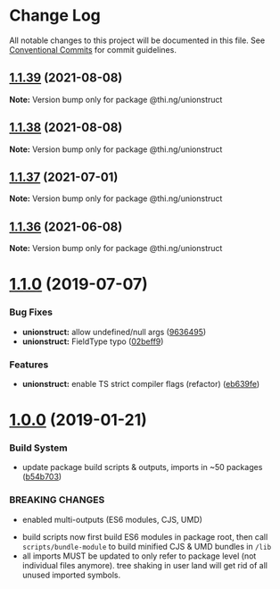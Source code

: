 # Change Log

All notable changes to this project will be documented in this file.
See [Conventional Commits](https://conventionalcommits.org) for commit guidelines.

## [1.1.39](https://github.com/thi-ng/umbrella/compare/@thi.ng/unionstruct@1.1.38...@thi.ng/unionstruct@1.1.39) (2021-08-08)

**Note:** Version bump only for package @thi.ng/unionstruct





## [1.1.38](https://github.com/thi-ng/umbrella/compare/@thi.ng/unionstruct@1.1.37...@thi.ng/unionstruct@1.1.38) (2021-08-08)

**Note:** Version bump only for package @thi.ng/unionstruct





## [1.1.37](https://github.com/thi-ng/umbrella/compare/@thi.ng/unionstruct@1.1.36...@thi.ng/unionstruct@1.1.37) (2021-07-01)

**Note:** Version bump only for package @thi.ng/unionstruct





## [1.1.36](https://github.com/thi-ng/umbrella/compare/@thi.ng/unionstruct@1.1.35...@thi.ng/unionstruct@1.1.36) (2021-06-08)

**Note:** Version bump only for package @thi.ng/unionstruct





# [1.1.0](https://github.com/thi-ng/umbrella/compare/@thi.ng/unionstruct@1.0.6...@thi.ng/unionstruct@1.1.0) (2019-07-07)

### Bug Fixes

* **unionstruct:** allow undefined/null args ([9636495](https://github.com/thi-ng/umbrella/commit/9636495))
* **unionstruct:** FieldType typo ([02beff9](https://github.com/thi-ng/umbrella/commit/02beff9))

### Features

* **unionstruct:** enable TS strict compiler flags (refactor) ([eb639fe](https://github.com/thi-ng/umbrella/commit/eb639fe))

# [1.0.0](https://github.com/thi-ng/umbrella/compare/@thi.ng/unionstruct@0.1.19...@thi.ng/unionstruct@1.0.0) (2019-01-21)

### Build System

* update package build scripts & outputs, imports in ~50 packages ([b54b703](https://github.com/thi-ng/umbrella/commit/b54b703))

### BREAKING CHANGES

* enabled multi-outputs (ES6 modules, CJS, UMD)

- build scripts now first build ES6 modules in package root, then call
  `scripts/bundle-module` to build minified CJS & UMD bundles in `/lib`
- all imports MUST be updated to only refer to package level
  (not individual files anymore). tree shaking in user land will get rid of
  all unused imported symbols.
